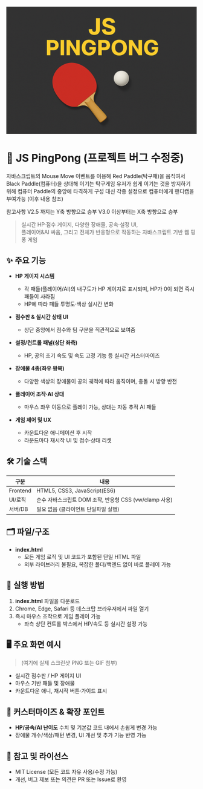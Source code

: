 ![Hotdeal Gallery Logo](./JS_Pingpong.png)

# 🏓 JS PingPong (프로젝트 버그 수정중)
자바스크립트의 Mouse Move 이벤트를 이용해 Red Paddle(탁구채)을 움직여서 Black Paddle(컴퓨터)을 상대해 이기는 탁구게임
유저가 쉽게 이기는 것을 방지하기 위해 컴퓨터 Paddle의 중앙에 타격하게 구성
대신 각종 설정으로 컴퓨터에게 핸디캡을 부여가능 (이후 내용 참조)

참고사항
V2.5 까지는 Y축 방향으로 승부
V3.0 이상부터는 X축 방향으로 승부

> 실시간 HP·점수 게이지, 다양한 장애물, 공속·설정 UI,  
> 플레이어&AI 싸움, 그리고 전체가 반응형으로 작동하는 자바스크립트 기반 웹 핑퐁 게임

## ✨ 주요 기능

- **HP 게이지 시스템**
  - 각 패들(플레이어/AI)의 내구도가 HP 게이지로 표시되며, HP가 0이 되면 즉시 패들이 사라짐
  - HP에 따라 패들 투명도·색상 실시간 변화

- **점수판 & 실시간 상태 UI**
  - 상단 중앙에서 점수와 팀 구분을 직관적으로 보여줌

- **설정/컨트롤 패널(상단 좌측)**
  - HP, 공의 초기 속도 및 속도 고정 기능 등 실시간 커스터마이즈

- **장애물 4종(좌우 왕복)**
  - 다양한 색상의 장애물이 공의 궤적에 따라 움직이며, 충돌 시 방향 반전

- **플레이어 조작·AI 상대**
  - 마우스 좌우 이동으로 플레이 가능, 상대는 자동 추적 AI 패들

- **게임 제어 및 UX**
  - 카운트다운 애니메이션 후 시작
  - 라운드마다 재시작 UI 및 점수·상태 리셋

## 🛠️ 기술 스택

| 구분         | 내용                                                        |
|-------------|-----------------------------------------------------------|
| Frontend    | HTML5, CSS3, JavaScript(ES6)                              |
| UI/로직     | 순수 자바스크립트 DOM 조작, 반응형 CSS (vw/clamp 사용)     |
| 서버/DB     | 필요 없음 (클라이언트 단일파일 실행)                         |

## 🗂️ 파일/구조

- **index.html**  
  - 모든 게임 로직 및 UI 코드가 포함된 단일 HTML 파일  
  - 외부 라이브러리 불필요, 복잡한 폴더/백엔드 없이 바로 플레이 가능

## 🚀 실행 방법

1. **index.html** 파일을 다운로드
2. Chrome, Edge, Safari 등 데스크탑 브라우저에서 파일 열기
3. 즉시 마우스 조작으로 게임 플레이 가능  
   - 좌측 상단 컨트롤 박스에서 HP/속도 등 실시간 설정 가능

## 🖥️ 주요 화면 예시

> (여기에 실제 스크린샷 PNG 또는 GIF 첨부)

- 실시간 점수판 / HP 게이지 UI  
- 마우스 기반 패들 및 장애물  
- 카운트다운 애니, 재시작 버튼·가이드 표시

## 📝 커스터마이즈 & 확장 포인트

- **HP/공속/AI 난이도** 수치 및 기본값 코드 내에서 손쉽게 변경 가능
- 장애물 개수/색상/패턴 변경, UI 개선 및 추가 기능 반영 가능

## 📃 참고 및 라이선스

- MIT License (모든 코드 자유 사용/수정 가능)
- 개선, 버그 제보 또는 의견은 PR 또는 Issue로 환영
